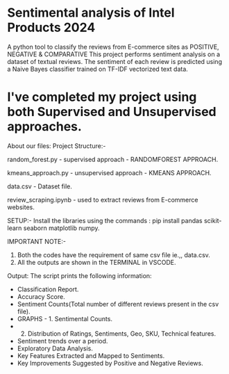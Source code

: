 # Sentimental analysis of Intel Products 2024
A python tool to classify the reviews from E-commerce sites as POSITIVE, NEGATIVE & COMPARATIVE
This project performs sentiment analysis on a dataset of textual reviews. The sentiment of each review is predicted using a Naive Bayes classifier trained on TF-IDF vectorized text data.

# I've completed my project using both Supervised and Unsupervised approaches.

About our files:
Project Structure:-

random_forest.py - supervised approach - RANDOMFOREST APPROACH.

kmeans_approach.py - unsupervised approach - KMEANS APPROACH.

data.csv - Dataset file.

review_scraping.ipynb - used to extract reviews from E-commerce websites.



SETUP:-
Install the libraries using the commands : pip install pandas scikit-learn seaborn matplotlib numpy.


IMPORTANT NOTE:- 
1. Both the codes have the requirement of same csv file ie.,, data.csv.
2. All the outputs are shown in the TERMINAL in VSCODE.

Output:
The script prints the following information:

- Classification Report.
- Accuracy Score.
- Sentiment Counts(Total number of different reviews present in the csv file).
- GRAPHS - 1. Sentimental Counts.
- 2. Distribution of Ratings, Sentiments, Geo, SKU, Technical features.
- Sentiment trends over a period.
- Exploratory Data Analysis.
- Key Features Extracted and Mapped to Sentiments.
- Key Improvements Suggested by Positive and Negative Reviews.



